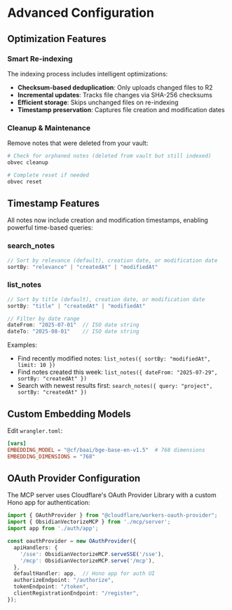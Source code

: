 # Advanced Configuration

## Optimization Features

### Smart Re-indexing
The indexing process includes intelligent optimizations:
- **Checksum-based deduplication**: Only uploads changed files to R2
- **Incremental updates**: Tracks file changes via SHA-256 checksums
- **Efficient storage**: Skips unchanged files on re-indexing
- **Timestamp preservation**: Captures file creation and modification dates

### Cleanup & Maintenance
Remove notes that were deleted from your vault:
```bash
# Check for orphaned notes (deleted from vault but still indexed)
obvec cleanup

# Complete reset if needed
obvec reset
```

## Timestamp Features

All notes now include creation and modification timestamps, enabling powerful time-based queries:

### search_notes
```typescript
// Sort by relevance (default), creation date, or modification date
sortBy: "relevance" | "createdAt" | "modifiedAt"
```

### list_notes
```typescript
// Sort by title (default), creation date, or modification date
sortBy: "title" | "createdAt" | "modifiedAt"

// Filter by date range
dateFrom: "2025-07-01"  // ISO date string
dateTo: "2025-08-01"    // ISO date string
```

Examples:
- Find recently modified notes: `list_notes({ sortBy: "modifiedAt", limit: 10 })`
- Find notes created this week: `list_notes({ dateFrom: "2025-07-29", sortBy: "createdAt" })`
- Search with newest results first: `search_notes({ query: "project", sortBy: "createdAt" })`

## Custom Embedding Models
Edit `wrangler.toml`:
```toml
[vars]
EMBEDDING_MODEL = "@cf/baai/bge-base-en-v1.5"  # 768 dimensions
EMBEDDING_DIMENSIONS = "768"
```

## OAuth Provider Configuration
The MCP server uses Cloudflare's OAuth Provider Library with a custom Hono app for authentication:
```typescript
import { OAuthProvider } from "@cloudflare/workers-oauth-provider";
import { ObsidianVectorizeMCP } from './mcp/server';
import app from './auth/app';

const oauthProvider = new OAuthProvider({
  apiHandlers: {
    '/sse': ObsidianVectorizeMCP.serveSSE('/sse'),
    '/mcp': ObsidianVectorizeMCP.serve('/mcp'),
  },
  defaultHandler: app,  // Hono app for auth UI
  authorizeEndpoint: "/authorize",
  tokenEndpoint: "/token",
  clientRegistrationEndpoint: "/register",
});
```